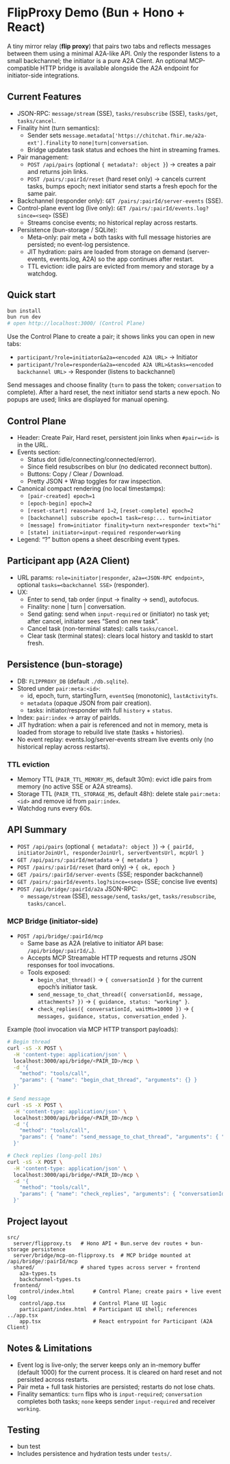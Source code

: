 # FlipProxy Demo (Bun + Hono + React)

A tiny mirror relay (**flip proxy**) that pairs two tabs and reflects messages between them using a minimal A2A-like API. Only the responder listens to a small backchannel; the initiator is a pure A2A Client. An optional MCP-compatible HTTP bridge is available alongside the A2A endpoint for initiator-side integrations.

## Current Features
- JSON-RPC: `message/stream` (SSE), `tasks/resubscribe` (SSE), `tasks/get`, `tasks/cancel`.
- Finality hint (turn semantics):
  - Sender sets `message.metadata['https://chitchat.fhir.me/a2a-ext'].finality` to `none|turn|conversation`.
  - Bridge updates task status and echoes the hint in streaming frames.
- Pair management:
  - `POST /api/pairs` (optional `{ metadata?: object }`) → creates a pair and returns join links.
  - `POST /pairs/:pairId/reset` (hard reset only) → cancels current tasks, bumps epoch; next initiator send starts a fresh epoch for the same pair.
- Backchannel (responder only): `GET /pairs/:pairId/server-events` (SSE).
- Control-plane event log (live only): `GET /pairs/:pairId/events.log?since=<seq>` (SSE)
  - Streams concise events; no historical replay across restarts.
- Persistence (bun-storage / SQLite):
  - Meta-only: pair meta + both tasks with full message histories are persisted; no event-log persistence.
  - JIT hydration: pairs are loaded from storage on demand (server-events, events.log, A2A) so the app continues after restart.
  - TTL eviction: idle pairs are evicted from memory and storage by a watchdog.

## Quick start

```bash
bun install
bun run dev
# open http://localhost:3000/ (Control Plane)
```

Use the Control Plane to create a pair; it shows links you can open in new tabs:
- `participant/?role=initiator&a2a=<encoded A2A URL>` → Initiator
- `participant/?role=responder&a2a=<encoded A2A URL>&tasks=<encoded backchannel URL>` → Responder (listens to backchannel)

Send messages and choose finality (`turn` to pass the token; `conversation` to complete). After a hard reset, the next initiator send starts a new epoch. No popups are used; links are displayed for manual opening.

## Control Plane
- Header: Create Pair, Hard reset, persistent join links when `#pair=<id>` is in the URL.
- Events section:
  - Status dot (idle/connecting/connected/error).
  - Since field resubscribes on blur (no dedicated reconnect button).
  - Buttons: Copy / Clear / Download.
  - Pretty JSON + Wrap toggles for raw inspection.
- Canonical compact rendering (no local timestamps):
  - `[pair-created] epoch=1`
  - `[epoch-begin] epoch=2`
  - `[reset-start] reason=hard 1→2`, `[reset-complete] epoch=2`
  - `[backchannel] subscribe epoch=1 task=resp:... turn=initiator`
  - `[message] from=initiator finality=turn next=responder text="hi"`
  - `[state] initiator=input-required responder=working`
- Legend: “?” button opens a sheet describing event types.

## Participant app (A2A Client)
- URL params: `role=initiator|responder`, `a2a=<JSON-RPC endpoint>`, optional `tasks=<backchannel SSE>` (responder).
- UX:
  - Enter to send, tab order (input → finality → send), autofocus.
  - Finality: none | turn | conversation.
  - Send gating: send when `input-required` or (initiator) no task yet; after cancel, initiator sees “Send on new task”.
  - Cancel task (non-terminal states): calls `tasks/cancel`.
  - Clear task (terminal states): clears local history and taskId to start fresh.

## Persistence (bun-storage)
- DB: `FLIPPROXY_DB` (default `./db.sqlite`).
- Stored under `pair:meta:<id>`:
  - id, epoch, turn, startingTurn, `eventSeq` (monotonic), `lastActivityTs`.
  - `metadata` (opaque JSON from pair creation).
  - tasks: initiator/responder with full `history` + `status`.
- Index: `pair:index` → array of pairIds.
- JIT hydration: when a pair is referenced and not in memory, meta is loaded from storage to rebuild live state (tasks + histories).
- No event replay: events.log/server-events stream live events only (no historical replay across restarts).

### TTL eviction
- Memory TTL (`PAIR_TTL_MEMORY_MS`, default 30m): evict idle pairs from memory (no active SSE or A2A streams).
- Storage TTL (`PAIR_TTL_STORAGE_MS`, default 48h): delete stale `pair:meta:<id>` and remove id from `pair:index`.
- Watchdog runs every 60s.

## API Summary
- `POST /api/pairs` (optional `{ metadata?: object }`) → `{ pairId, initiatorJoinUrl, responderJoinUrl, serverEventsUrl, mcpUrl }`
- `GET /api/pairs/:pairId/metadata` → `{ metadata }`
- `POST /pairs/:pairId/reset` (hard only) → `{ ok, epoch }`
- `GET /pairs/:pairId/server-events` (SSE; responder backchannel)
- `GET /pairs/:pairId/events.log?since=<seq>` (SSE; concise live events)
- `POST /api/bridge/:pairId/a2a` JSON-RPC:
  - `message/stream` (SSE), `message/send`, `tasks/get`, `tasks/resubscribe`, `tasks/cancel`.

### MCP Bridge (initiator-side)
- `POST /api/bridge/:pairId/mcp`
  - Same base as A2A (relative to initiator API base: `/api/bridge/:pairId/…`).
  - Accepts MCP Streamable HTTP requests and returns JSON responses for tool invocations.
  - Tools exposed:
    - `begin_chat_thread()` → `{ conversationId }` for the current epoch’s initiator task.
    - `send_message_to_chat_thread({ conversationId, message, attachments? })` → `{ guidance, status: "working" }`.
    - `check_replies({ conversationId, waitMs=10000 })` → `{ messages, guidance, status, conversation_ended }`.

Example (tool invocation via MCP HTTP transport payloads):

```bash
# Begin thread
curl -sS -X POST \
  -H 'content-type: application/json' \
  localhost:3000/api/bridge/<PAIR_ID>/mcp \
  -d '{
    "method": "tools/call",
    "params": { "name": "begin_chat_thread", "arguments": {} }
  }'

# Send message
curl -sS -X POST \
  -H 'content-type: application/json' \
  localhost:3000/api/bridge/<PAIR_ID>/mcp \
  -d '{
    "method": "tools/call",
    "params": { "name": "send_message_to_chat_thread", "arguments": { "conversationId": "init:<PAIR_ID>#<EPOCH>", "message": "Hello", "attachments": [] } }
  }'

# Check replies (long-poll 10s)
curl -sS -X POST \
  -H 'content-type: application/json' \
  localhost:3000/api/bridge/<PAIR_ID>/mcp \
  -d '{
    "method": "tools/call",
    "params": { "name": "check_replies", "arguments": { "conversationId": "init:<PAIR_ID>#<EPOCH>", "waitMs": 10000 } }
  }'
```

## Project layout
```
src/
  server/flipproxy.ts   # Hono API + Bun.serve dev routes + bun-storage persistence
  server/bridge/mcp-on-flipproxy.ts  # MCP bridge mounted at /api/bridge/:pairId/mcp
  shared/               # shared types across server + frontend
    a2a-types.ts
    backchannel-types.ts
  frontend/
    control/index.html      # Control Plane; create pairs + live event log
    control/app.tsx         # Control Plane UI logic
    participant/index.html  # Participant UI shell; references ../app.tsx
    app.tsx                 # React entrypoint for Participant (A2A Client)
```

## Notes & Limitations
- Event log is live-only; the server keeps only an in-memory buffer (default 1000) for the current process. It is cleared on hard reset and not persisted across restarts.
- Pair meta + full task histories are persisted; restarts do not lose chats.
- Finality semantics: `turn` flips who is `input-required`; `conversation` completes both tasks; `none` keeps sender `input-required` and receiver `working`.

## Testing
- bun test
- Includes persistence and hydration tests under `tests/`.
